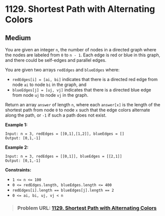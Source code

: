 # **1129. Shortest Path with Alternating Colors**

## **Medium**

You are given an integer `n`, the number of nodes in a directed graph where the nodes are labeled from `0` to `n - 1`. Each edge is red or blue in this graph, and there could be self-edges and parallel edges.

You are given two arrays `redEdges` and `blueEdges` where:

- `redEdges[i] = [ai, bi]` indicates that there is a directed red edge from node `ai` to node `bi` in the graph, and
- `blueEdges[j] = [uj, vj]` indicates that there is a directed blue edge from node `uj` to node `vj` in the graph.

Return an array `answer` of length `n`, where each `answer[x]` is the length of the shortest path from node `0` to node `x` such that the edge colors alternate along the path, or `-1` if such a path does not exist.

**Example 1:**

```
Input: n = 3, redEdges = [[0,1],[1,2]], blueEdges = []
Output: [0,1,-1]
```

**Example 2:**

```
Input: n = 3, redEdges = [[0,1]], blueEdges = [[2,1]]
Output: [0,1,-1]
```

**Constraints:**

- `1 <= n <= 100`
- `0 <= redEdges.length, blueEdges.length <= 400`
- `redEdges[i].length == blueEdges[j].length == 2`
- `0 <= ai, bi, uj, vj < n`

> ### **Problem URL: [1129. Shortest Path with Alternating Colors](https://leetcode.com/problems/shortest-path-with-alternating-colors/)**

